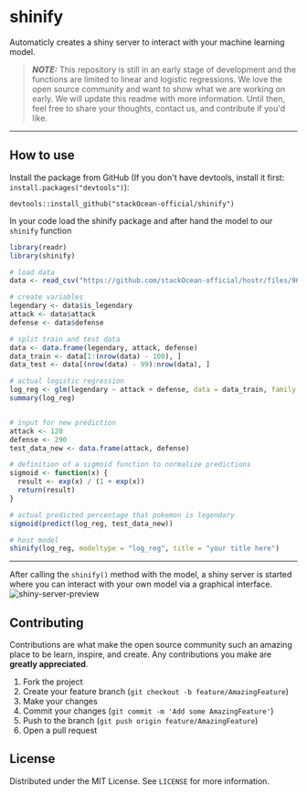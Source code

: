 # shinify

Automaticly creates a shiny server to interact with your machine learning model.

> **_NOTE:_** This repository is still in an early stage of development and the functions are limited to linear and logistic regressions. We love the open source community and want to show what we are working on early. We will update this readme with more information. Until then, feel free to share your thoughts, contact us, and contribute if you'd like.

---

## How to use

Install the package from GitHub (If you don't have devtools, install it first: `install.packages("devtools")`):

```
devtools::install_github("stackOcean-official/shinify")
```

In your code load the shinify package and after hand the model to our `shinify` function

```r
library(readr)
library(shinify)

# load data
data <- read_csv("https://github.com/stackOcean-official/hostr/files/9681827/pokemon.csv")

# create variables
legendary <- data$is_legendary
attack <- data$attack
defense <- data$defense

# split train and test data
data <- data.frame(legendary, attack, defense)
data_train <- data[1:(nrow(data) - 100), ]
data_test <- data[(nrow(data) - 99):nrow(data), ]

# actual logistic regression
log_reg <- glm(legendary ~ attack + defense, data = data_train, family = binomial())
summary(log_reg)


# input for new prediction
attack <- 120
defense <- 290
test_data_new <- data.frame(attack, defense)

# definition of a sigmoid function to normalize predictions
sigmoid <- function(x) {
  result <- exp(x) / (1 + exp(x))
  return(result)
}

# actual predicted percentage that pokemon is legendary
sigmoid(predict(log_reg, test_data_new))

# host model
shinify(log_reg, modeltype = "log_reg", title = "your title here")
```

---
After calling the `shinify()` method with the model, a shiny server is started where you can interact with your own model via a graphical interface.
![shiny-server-preview](https://user-images.githubusercontent.com/28595283/194275509-2faa8937-922a-4006-978e-9f82b0044e04.png)

## Contributing

Contributions are what make the open source community such an amazing place to be learn, inspire, and create. Any contributions you make are **greatly appreciated**.

1. Fork the project
2. Create your feature branch (`git checkout -b feature/AmazingFeature`)
3. Make your changes
4. Commit your changes (`git commit -m 'Add some AmazingFeature'`)
5. Push to the branch (`git push origin feature/AmazingFeature`)
6. Open a pull request

## License

Distributed under the MIT License. See `LICENSE` for more information.
